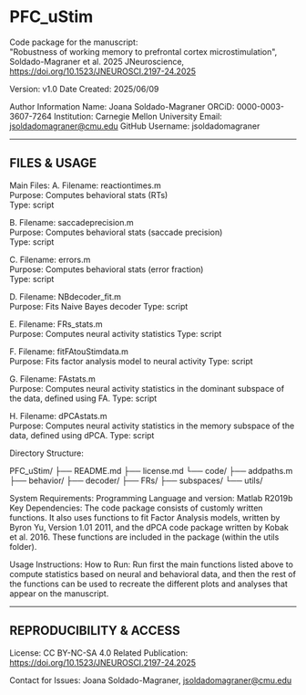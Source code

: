 # PFC_uStim

Code package for the manuscript:  
"Robustness of working memory to prefrontal cortex microstimulation", Soldado-Magraner et al. 2025 
JNeuroscience, https://doi.org/10.1523/JNEUROSCI.2197-24.2025

Version: v1.0
Date Created: 2025/06/09

Author Information
Name: Joana Soldado-Magraner
ORCiD: 0000-0003-3607-7264
Institution: Carnegie Mellon University
Email: jsoldadomagraner@cmu.edu
GitHub Username: jsoldadomagraner

---------------------
FILES & USAGE
---------------------

Main Files:
   A. Filename: reactiontimes.m       
      Purpose:  Computes behavioral stats (RTs)      
      Type: script
        
   B. Filename: saccadeprecision.m       
      Purpose:  Computes behavioral stats (saccade precision)    
      Type: script
      
   C. Filename: errors.m       
      Purpose:  Computes behavioral stats (error fraction)    
      Type: script
      
   D. Filename: NBdecoder_fit.m      
      Purpose:  Fits Naive Bayes decoder
      Type: script
      
   E. Filename: FRs_stats.m      
      Purpose:  Computes neural activity statistics
      Type: script
      
   F. Filename: fitFAtouStimdata.m      
      Purpose:  Fits factor analysis model to neural activity
      Type: script
      
   G. Filename: FAstats.m      
      Purpose:  Computes neural activity statistics in the dominant subspace of the data, defined using FA.
      Type: script
      
   H. Filename: dPCAstats.m       
      Purpose:  Computes neural activity statistics in the memory subspace of the data, defined using dPCA.
      Type: script


Directory Structure:

PFC_uStim/
├── README.md
├── license.md
└── code/
    ├── addpaths.m
    ├── behavior/
    ├── decoder/
    ├── FRs/
    ├── subspaces/
    └── utils/


System Requirements:
   Programming Language and version: Matlab R2019b
   Key Dependencies: The code package consists of customly written functions. It also uses functions to fit Factor Analysis models, written by Byron Yu, Version 1.01 2011, and the dPCA code package written by Kobak et al. 2016. These functions are included in the package (within the utils folder).
   

Usage Instructions:
   How to Run: Run first the main functions listed above to compute statistics based on neural and behavioral data, and then the rest of the functions can be used to recreate the different plots and analyses that appear on the manuscript.


--------------------------
REPRODUCIBILITY & ACCESS
--------------------------

License: CC BY-NC-SA 4.0
Related Publication: https://doi.org/10.1523/JNEUROSCI.2197-24.2025

Contact for Issues: Joana Soldado-Magraner, jsoldadomagraner@cmu.edu

